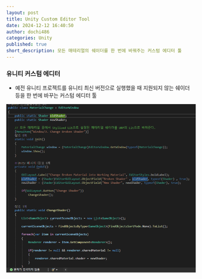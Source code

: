 ```yaml
---
layout: post
title: Unity Custom Editor Tool
date: 2024-12-12 16:40:50
author: dochi486
categories: Unity
published: true
short_description: 모든 매테리얼의 쉐이더를 한 번에 바꿔주는 커스텀 에디터 툴
---
```


### 유니티 커스텀 에디터

- 예전 유니티 프로젝트를 유니티 최신 버전으로 실행했을 때 지원되지 않는 쉐이더 등을 한 번에 바꾸는 커스텀 에디터 툴

![코드 샘플](../Assets/images/image.png)
